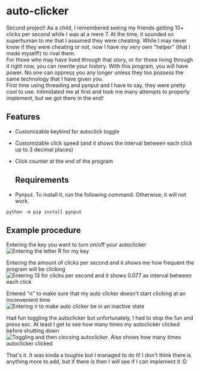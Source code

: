 # auto-clicker
Second project! As a child, I remembered seeing my friends getting 10+ clicks per second while I was at a mere 7. At the time, it sounded so superhuman to me that I assumed they were cheating.
While I may never know if they were cheating or not, now I have my very own "helper" (that I made myself!) to rival them.</br>
For those who may have lived through that story, or for those living through it right now, you can rewrite your history. With this program, you will have power. No one can oppress you any longer unless they too possess the same technology that I have given you. </br>
First time using threading and pynput and I have to say, they were pretty cool to use. Intimidated me at first and took me many attempts to properly implement, but we got there in the end! </br>

## Features
- Customizable keybind for autoclick toggle
- Customizable click speed (and it shows the interval between each click up to 3 decimal places)
- Click counter at the end of the program

  ## Requirements
- Pynput. To install it, run the following command. Otherwise, it will not work.
```
python -m pip install pynput
```


## Example procedure
Entering the key you want to turn on/off your autoclicker</br>
![Entering the letter R for my key](https://i.imgur.com/u2rQI7e.png) </br>

Entering the amount of clicks per second and it shows me how frequent the program will be clicking</br>
![Entering 13 for clicks per second and it shows 0.077 as interval between each click](https://i.imgur.com/80rajNO.png)</br>
 
Entered "n" to make sure that my auto clicker doesn't start clicking at an inconvenient time</br>
![Entering n to make auto clicker be in an inactive state](https://i.imgur.com/gcIH8ca.png)</br>

Had fun toggling the autoclicker but unfortunately, I had to stop the fun and press esc. At least I get to see how many times my autoclicker clicked before shutting down</br>
![Toggling and then clocsing autoclicker. Also shows how many times autoclicker clicked](https://i.imgur.com/jj3dKrR.png)</br>

That's it. It was kinda a toughie but I managed to do it! I don't think there is anything more to add, but if there is then I will see if I can implement it :D

